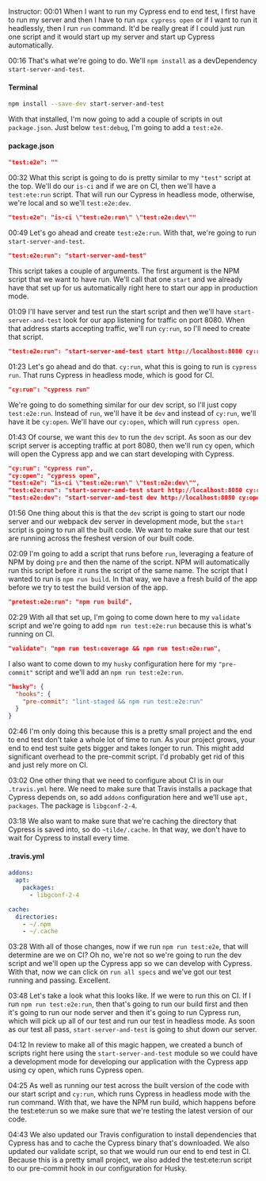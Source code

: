 Instructor: 00:01 When I want to run my Cypress end to end test, I first have to run my server and then I have to run `npx cypress open` or if I want to run it headlessly, then I run `run` command. It'd be really great if I could just run one script and it would start up my server and start up Cypress automatically.

00:16 That's what we're going to do. We'll `npm install` as a devDependency `start-server-and-test`. 

#### Terminal
```bash
npm install --save-dev start-server-and-test
```

With that installed, I'm now going to add a couple of scripts in out `package.json`. Just below `test:debug`, I'm going to add a `test:e2e`.

#### package.json
```json
"test:e2e": ""
```

00:32 What this script is going to do is pretty similar to my `"test"` script at the top. We'll do our `is-ci` and if we are on CI, then we'll have a `test:ete:run` script. That will run our Cypress in headless mode, otherwise, we're local and so we'll `test:e2e:dev`.

```json
"test:e2e": "is-ci \"test:e2e:run\" \"test:e2e:dev\""
```

00:49 Let's go ahead and create `test:e2e:run`. With that, we're going to run `start-server-and-test`. 

```json
"test:e2e:run": "start-server-and-test"
```

This script takes a couple of arguments. The first argument is the NPM script that we want to have run. We'll call that one `start` and we already have that set up for us automatically right here to start our app in production mode.

01:09 I'll have server and test run the start script and then we'll have `start-server-and-test` look for our app listening for traffic on port 8080. When that address starts accepting traffic, we'll run `cy:run`, so I'll need to create that script.

```json
"test:e2e:run": "start-server-and-test start http://localhost:8080 cy:run"
```

01:23 Let's go ahead and do that. `cy:run`, what this is going to run is `cypress run`. That runs Cypress in headless mode, which is good for CI. 

```json
"cy:run": "cypress run"
```

We're going to do something similar for our dev script, so I'll just copy `test:e2e:run`. Instead of `run`, we'll have it be `dev` and instead of `cy:run`, we'll have it be `cy:open`. We'll have our `cy:open`, which will run `cypress open`.

01:43 Of course, we want this `dev` to run the `dev` script. As soon as our dev script server is accepting traffic at port 8080, then we'll run cy open, which will open the Cypress app and we can start developing with Cypress.

```json
"cy:run": "cypress run",
"cy:open": "cypress open",
"test:e2e": "is-ci \"test:e2e:run\" \"test:e2e:dev\"",
"test:e2e:run": "start-server-and-test start http://localhost:8080 cy:run",
"test:e2e:dev": "start-server-and-test dev http://localhost:8080 cy:open",
```

01:56 One thing about this is that the `dev` script is going to start our node server and our webpack dev server in development mode, but the `start` script is going to run all the built code. We want to make sure that our test are running across the freshest version of our built code.

02:09 I'm going to add a script that runs before `run`, leveraging a feature of NPM by doing `pre` and then the name of the script. NPM will automatically run this script before it runs the script of the same name. The script that I wanted to run is `npm run build`. In that way, we have a fresh build of the app before we try to test the build version of the app.

```json
"pretest:e2e:run": "npm run build",
```

02:29 With all that set up, I'm going to come down here to my `validate` script and we're going to add `npm run test:e2e:run` because this is what's running on CI. 

```json
"validate": "npm run test:coverage && npm run test:e2e:run",
```

I also want to come down to my `husky` configuration here for my `"pre-commit"` script and we'll add an `npm run test:e2e:run`.

```json
"husky": {
  "hooks": {
    "pre-commit": "lint-staged && npm run test:e2e:run"
  }
}
```

02:46 I'm only doing this because this is a pretty small project and the end to end test don't take a whole lot of time to run. As your project grows, your end to end test suite gets bigger and takes longer to run. This might add significant overhead to the pre-commit script. I'd probably get rid of this and just rely more on CI.

03:02 One other thing that we need to configure about CI is in our `.travis.yml` here. We need to make sure that Travis installs a package that Cypress depends on, so add `addons` configuration here and we'll use `apt,` `packages`. The package is `libgconf-2-4`.

03:18 We also want to make sure that we're caching the directory that Cypress is saved into, so do `~tilde/.cache`. In that way, we don't have to wait for Cypress to install every time.

#### .travis.yml
```yml
addons: 
  apt: 
    packages:
      - libgconf-2-4

cache: 
  directories:
    - ~/.npm
    - ~/.cache
```

03:28 With all of those changes, now if we run `npm run test:e2e`, that will determine are we on CI? Oh no, we're not so we're going to run the dev script and we'll open up the Cypress app so we can develop with Cypress. With that, now we can click on `run all specs` and we've got our test running and passing. Excellent.

03:48 Let's take a look what this looks like. If we were to run this on CI. If I run `npm run test:e2e:run`, then that's going to run our build first and then it's going to run our node server and then it's going to run Cypress run, which will pick up all of our test and run our test in headless mode. As soon as our test all pass, `start-server-and-test` is going to shut down our server.

04:12 In review to make all of this magic happen, we created a bunch of scripts right here using the `start-server-and-test` module so we could have a development mode for developing our application with the Cypress app using cy open, which runs Cypress open.

04:25 As well as running our test across the built version of the code with our start script and `cy:run`, which runs Cypress in headless mode with the run command. With that, we have the NPM run build, which happens before the test:ete:run so we make sure that we're testing the latest version of our code.

04:43 We also updated our Travis configuration to install dependencies that Cypress has and to cache the Cypress binary that's downloaded. We also updated our validate script, so that we would run our end to end test in CI. Because this is a pretty small project, we also added the test:ete:run script to our pre-commit hook in our configuration for Husky.